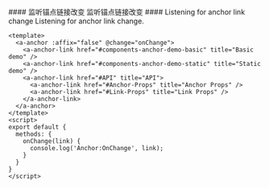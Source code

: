 <cn>
#### 监听锚点链接改变
监听锚点链接改变
</cn>

<us>
#### Listening for anchor link change
Listening for anchor link change.
</us>

```tpl
<template>
  <a-anchor :affix="false" @change="onChange">
    <a-anchor-link href="#components-anchor-demo-basic" title="Basic demo" />
    <a-anchor-link href="#components-anchor-demo-static" title="Static demo" />
    <a-anchor-link href="#API" title="API">
      <a-anchor-link href="#Anchor-Props" title="Anchor Props" />
      <a-anchor-link href="#Link-Props" title="Link Props" />
    </a-anchor-link>
  </a-anchor>
</template>
<script>
export default {
  methods: {
    onChange(link) {
      console.log('Anchor:OnChange', link);
    }
  }
}
</script>
```
